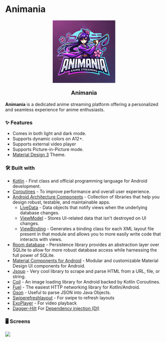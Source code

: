 # Animania
<p align="center">
  <a href="">
    <img width="200" height="200" src="https://github.com/Ankit6989/AniMania/blob/master/app/src/main/res/mipmap-hdpi/animania_logo.webp">
  </a>
</p>
<p align="center" style="font-size:18px"><b>Animania</b></p>

**Animania** is a dedicated anime streaming platform offering a personalized and seamless experience for anime enthusiasts.

### ✨ Features
- Comes in both light and dark mode.
- Supports dynamic colors on A12+.
- Supports external video player
- Supports Picture-in-Picture mode.
- [Material Design 3](https://m3.material.io/) Theme.


### 🛠️ Built with
- [Kotlin](https://kotlinlang.org/) - First class and official programming language for Android development.
- [Coroutines](https://kotlinlang.org/docs/reference/coroutines-overview.html) - To improve performance and overall user experience.
- [Android Architecture Components](https://developer.android.com/topic/libraries/architecture) - Collection of libraries that help you design robust, testable, and maintainable apps.
  - [LiveData](https://developer.android.com/topic/libraries/architecture/livedata) - Data objects that notify views when the underlying database changes.
  - [ViewModel](https://developer.android.com/topic/libraries/architecture/viewmodel) - Stores UI-related data that isn't destroyed on UI changes.
  - [ViewBinding](https://developer.android.com/topic/libraries/view-binding) - Generates a binding class for each XML layout file present in that module and allows you to more easily write code that interacts with views.
- [Room database](https://developer.android.com/jetpack/androidx/releases/room) - Persistence library provides an abstraction layer over SQLite to allow for more robust database access while harnessing the full power of SQLite.
- [Material Components for Android](https://github.com/material-components/material-components-android) - Modular and customizable Material Design UI components for Android.
- [Jsoup](https://jsoup.org/) - Very cool library to scrape and parse HTML from a URL, file, or string.
- [Coil](https://coil-kt.github.io/coil/) - An image loading library for Android backed by Kotlin Coroutines.
- [Fuel](https://github.com/kittinunf/fuel) - The easiest HTTP networking library for Kotlin/Android.
- [Gson](https://github.com/google/gson) - Useful to parse JSON into Java Objects.
- [Swiperefreshlayout](https://developer.android.com/jetpack/androidx/releases/swiperefreshlayout) - For swipe to refresh layouts
- [ExoPlayer](https://exoplayer.dev/) - For video playback
- [Dagger-Hilt](https://dagger.dev/hilt/) For [Dependency injection (DI)](https://developer.android.com/training/dependency-injection)

### 🖥️ Screens

<img src = "https://github.com/user-attachments/assets/7dce72c5-297c-42ff-a2b5-cb9ce227f883" width="800">


